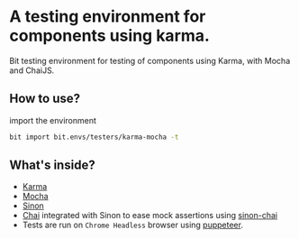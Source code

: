 # A testing environment for components using karma.
Bit testing environment for testing of components using Karma, with Mocha and ChaiJS.

## How to use?
import the environment
```bash
bit import bit.envs/testers/karma-mocha -t
```

## What's inside?
- [Karma](https://karma-runner.github.io/1.0/index.html)
- [Mocha](https://mochajs.org)
- [Sinon](http://sinonjs.org)
- [Chai](http://chaijs.com) integrated with Sinon to ease mock assertions using [sinon-chai](https://github.com/domenic/sinon-chai)
- Tests are run on `Chrome Headless` browser using [puppeteer](https://github.com/karma-runner/karma-chrome-launcher#headless-chromium-with-puppeteer).